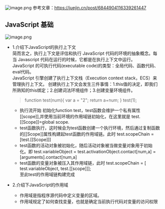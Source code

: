 ![image.png](https://s2.loli.net/2022/01/12/VGTFUqfWowJnxMr.png)
参考文章：<https://juejin.cn/post/6844904116339261447>

## JavaScript 基础
![image.png](https://s2.loli.net/2022/01/12/vWb7eZc8PmMXszT.png)

* 1.介绍下JavaScript的执行上下文      
    简而言之，执行上下文是评估和执行 JavaScript 代码的环境的抽象概念。每当 Javascript 代码在运行的时候，它都是在执行上下文中运行。   
    JavaScript 的可执行代码(executable code)的类型：全局代码、函数代码、eval代码。      
    JavaScript 引擎创建了执行上下文栈（Execution context stack，ECS）来管理执行上下文。 
    创建执行上下文会发生三件事情：1.this值的决定，即我们所熟知的this绑定；2.创建词法环境组件；3.创建变量环境组件。
    > function test(num){
        var a = "2";
        return a+num;
    }
    test(1);
    
    * 执行流开始 初始化function test，test函数会维护一个私有属性 [[scope]],并使用当前环境的作用域链初始化，在这里就是 test.[[Scope]]=global scope.     
    * test函数执行，这时候会为test函数创建一个执行环境，然后通过复制函数的[[Scope]]属性构建起test函数的作用域链。此时 test.scopeChain = [test.[[Scope]]]   
    * test函数的活动对象被初始化，随后活动对象被当做变量对象用于初始化。即 test.variableObject = test.activationObject.contact[num,a] = [arguments].contact[num,a]    
    * test函数的变量对象被压入其作用域链，此时 test.scopeChain = [ test.variableObject, test.[[scope]]];     
    至此test的作用域链构建完成

    
  
* 2.介绍下JavaScript的作用域
    * 作用域是指程序源代码中定义变量的区域。
    * 作用域规定了如何查找变量，也就是确定当前执行代码对变量的访问权限
